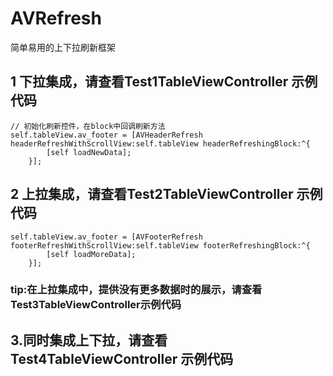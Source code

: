 # AVRefresh
简单易用的上下拉刷新框架

## 1 下拉集成，请查看Test1TableViewController 示例代码
```objc
// 初始化刷新控件，在block中回调刷新方法
self.tableView.av_footer = [AVHeaderRefresh headerRefreshWithScrollView:self.tableView headerRefreshingBlock:^{
        [self loadNewData];
    }];
```

## 2 上拉集成，请查看Test2TableViewController 示例代码
```objc
self.tableView.av_footer = [AVFooterRefresh footerRefreshWithScrollView:self.tableView footerRefreshingBlock:^{
        [self loadMoreData];
    }];
```
### tip:在上拉集成中，提供没有更多数据时的展示，请查看Test3TableViewController示例代码

## 3.同时集成上下拉，请查看Test4TableViewController 示例代码
